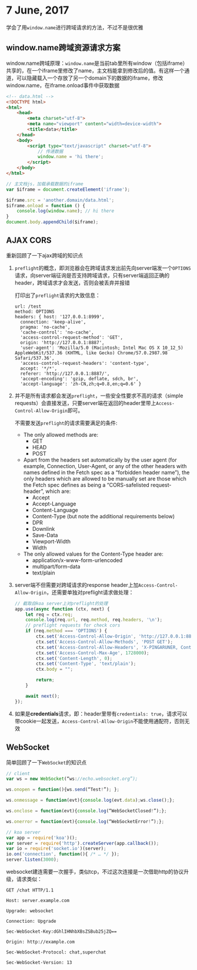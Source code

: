 # 7 June, 2017

学会了用`window.name`进行跨域请求的方法，不过不是很优雅

## window.name跨域资源请求方案

window.name跨域原理：`window.name`是当前tab里所有window（包括iframe）共享的，在一个iframe里修改了name，主文档能拿到修改后的值。有这样一个通道，可以隐藏载入一个存放了另一个domain下的数据的iframe，修改window.name，在iframe.onload事件中获取数据

```html
<!-- data.html -->
<!DOCTYPE html>
<html>
    <head>
        <meta charset="utf-8">
        <meta name="viewport" content="width=device-width">
        <title>data</title>
    </head>
    <body>
        <script type="text/javascript" charset="utf-8">
        	// 传递数据
            window.name = 'hi there';
        </script>
    </body>
</html>
```

```js
// 主文档js，加载承载数据的iframe
var $iframe = document.createElement('iframe');

$iframe.src = 'another.domain/data.html';
$iframe.onload = function () {
    console.log(window.name); // hi there
}
document.body.appendChild($iframe);
```

## AJAX CORS

重新回顾了一下ajax跨域的知识点

1. `preflight`的概念，即浏览器会在跨域请求发出前先向server端发一个`OPTIONS`请求，向server端征询是否支持跨域请求，只有server端返回正确的header，跨域请求才会发送，否则会被丢弃并报错

    打印出了`preflight`请求的大致信息：

    ```
    url: /test
    method: OPTIONS
    headers: { host: '127.0.0.1:8999',
      connection: 'keep-alive',
      pragma: 'no-cache',
      'cache-control': 'no-cache',
      'access-control-request-method': 'GET',
      origin: 'http://127.0.0.1:8887',
      'user-agent': 'Mozilla/5.0 (Macintosh; Intel Mac OS X 10_12_5) AppleWebKit/537.36 (KHTML, like Gecko) Chrome/57.0.2987.98 Safari/537.36',
      'access-control-request-headers': 'content-type',
      accept: '*/*',
      referer: 'http://127.0.0.1:8887/',
      'accept-encoding': 'gzip, deflate, sdch, br',
      'accept-language': 'zh-CN,zh;q=0.8,en;q=0.6' }
    ```
2. 并不是所有请求都会发送`preflight`，一些安全性要求不高的请求（simple requests）会直接发送，只要server端在返回的header里带上`Access-Control-Allow-Origin`即可。

    不需要发送`preflight`的请求需要满足的条件:

    - The only allowed methods are:
        - GET
        - HEAD
        - POST
    - Apart from the headers set automatically by the user agent (for example, Connection, User-Agent, or any of the other headers with names defined in the Fetch spec as a “forbidden header name”), the only headers which are allowed to be manually set are those which the Fetch spec defines as being a “CORS-safelisted request-header”, which are:
        - Accept
        - Accept-Language
        - Content-Language
        - Content-Type (but note the additional requirements below)
        - DPR
        - Downlink
        - Save-Data
        - Viewport-Width
        - Width
    - The only allowed values for the Content-Type header are:
        - application/x-www-form-urlencoded
        - multipart/form-data
        - text/plain
3. server端不但需要对跨域请求的response header上加`Access-Control-Allow-Origin`，还需要单独对preflight请求做处理：

    ```js
    // 截取自koa server上对preflight的处理
    app.use(async function (ctx, next) {
        let req = ctx.req;
        console.log(req.url, req.method, req.headers, '\n');
        // preflight requests for check cors
        if (req.method === 'OPTIONS') {
            ctx.set('Access-Control-Allow-Origin', 'http://127.0.0.1:8887');
            ctx.set('Access-Control-Allow-Methods', 'POST GET');
            ctx.set('Access-Control-Allow-Headers', 'X-PINGARUNER, Content-Type');
            ctx.set('Access-Control-Max-Age', 1728000);
            ctx.set('Content-Length', 0);
            ctx.set('Content-Type', 'text/plain');
            ctx.body = "";

            return;
        }

        await next();
    });
    ```

4. 如果是**credentials**请求，即：header里带有`credentials: true`，请求可以带cookie一起发送，`Access-Control-Allow-Origin`不能使用通配符，否则无效

## WebSocket

简单回顾了一下`WebSocket`的知识点

```javascript
// client
var ws = new WebSocket(“ws://echo.websocket.org”);

ws.onopen = function(){ws.send(“Test!”); };

ws.onmessage = function(evt){console.log(evt.data);ws.close();};

ws.onclose = function(evt){console.log(“WebSocketClosed!”);};

ws.onerror = function(evt){console.log(“WebSocketError!”);};
```

```js
// koa server
var app = require('koa')();
var server = require('http').createServer(app.callback());
var io = require('socket.io')(server);
io.on('connection', function(){ /* … */ });
server.listen(3000);
```

websocket建连需要一次握手，类似tcp，不过这次连接是一次借助http的协议升级，请求类似：

```
GET /chat HTTP/1.1

Host: server.example.com

Upgrade: websocket

Connection: Upgrade

Sec-WebSocket-Key:dGhlIHNhbXBsZSBub25jZQ==

Origin: http://example.com

Sec-WebSocket-Protocol: chat,superchat

Sec-WebSocket-Version: 13
```
